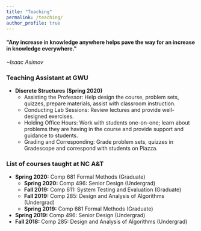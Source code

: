 ```yaml
---
title: "Teaching"
permalink: /teaching/
author_profile: true
---
```

<link href="https://fonts.googleapis.com/css?family=Comfortaa:300,400,700|Righteous" rel="stylesheet">

<h4>"Any increase in knowledge anywhere helps pave the way for an increase in knowledge everywhere."</h4>
 
 *~Isaac Asimov*

### <i class="fa fa-fw fa-apple-alt" aria-hidden="true"></i> Teaching Assistant at GWU
* **Discrete Structures (Spring 2020)** 
  * Assisting the Professor: Help design the course, problem sets, quizzes, prepare materials, assist with classroom instruction.
  * Conducting Lab Sessions: Review lectures and provide well-designed exercises.
  * Holding Office Hours: Work with students one-on-one; learn about problems they are having in the course and provide support and guidance to students.
  * Grading and Corresponding: Grade problem sets, quizzes in Gradescope and correspond with students on Piazza.

### <i class="fa fa-fw fa-apple-alt" aria-hidden="true"></i> List of courses taught at NC A&T

* **Spring 2020:** Comp 681 Formal Methods (Graduate)
  * **Spring 2020:** Comp 496: Senior Design (Undergrad)
  * **Fall 2019:** Comp 611: System Testing and Evaluation (Graduate)
  * **Fall 2019:** Comp 285: Design and Analysis of Algorithms (Undergrad)
  * **Spring 2019:** Comp 681 Formal Methods (Graduate)
* **Spring 2019:** Comp 496: Senior Design (Undergrad)
* **Fall 2018:** Comp 285: Design and Analysis of Algorithms (Undergrad)
